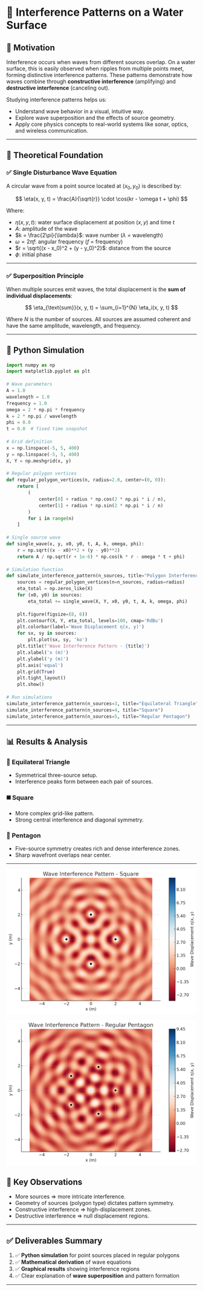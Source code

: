 # 🌊 Interference Patterns on a Water Surface

## 🎯 Motivation

Interference occurs when waves from different sources overlap. On a water surface, this is easily observed when ripples from multiple points meet, forming distinctive interference patterns. These patterns demonstrate how waves combine through **constructive interference** (amplifying) and **destructive interference** (canceling out).

Studying interference patterns helps us:
- Understand wave behavior in a visual, intuitive way.
- Explore wave superposition and the effects of source geometry.
- Apply core physics concepts to real-world systems like sonar, optics, and wireless communication.

---

## 📘 Theoretical Foundation

### ✅ Single Disturbance Wave Equation

A circular wave from a point source located at $(x_0, y_0)$ is described by:

$$
\eta(x, y, t) = \frac{A}{\sqrt{r}} \cdot \cos(kr - \omega t + \phi)
$$

Where:
- $\eta(x, y, t)$: water surface displacement at position $(x, y)$ and time $t$
- $A$: amplitude of the wave  
- $k = \frac{2\pi}{\lambda}$: wave number ($\lambda$ = wavelength)  
- $\omega = 2\pi f$: angular frequency ($f$ = frequency)  
- $r = \sqrt{(x - x_0)^2 + (y - y_0)^2}$: distance from the source  
- $\phi$: initial phase

---

### ✅ Superposition Principle

When multiple sources emit waves, the total displacement is the **sum of individual displacements**:

$$
\eta_{\text{sum}}(x, y, t) = \sum_{i=1}^{N} \eta_i(x, y, t)
$$

Where $N$ is the number of sources. All sources are assumed coherent and have the same amplitude, wavelength, and frequency.

---

## 🧪 Python Simulation

```python
import numpy as np
import matplotlib.pyplot as plt

# Wave parameters
A = 1.0
wavelength = 1.0
frequency = 1.0
omega = 2 * np.pi * frequency
k = 2 * np.pi / wavelength
phi = 0.0
t = 0.0  # fixed time snapshot

# Grid definition
x = np.linspace(-5, 5, 400)
y = np.linspace(-5, 5, 400)
X, Y = np.meshgrid(x, y)

# Regular polygon vertices
def regular_polygon_vertices(n, radius=2.0, center=(0, 0)):
    return [
        (
            center[0] + radius * np.cos(2 * np.pi * i / n),
            center[1] + radius * np.sin(2 * np.pi * i / n)
        )
        for i in range(n)
    ]

# Single source wave
def single_wave(x, y, x0, y0, t, A, k, omega, phi):
    r = np.sqrt((x - x0)**2 + (y - y0)**2)
    return A / np.sqrt(r + 1e-6) * np.cos(k * r - omega * t + phi)

# Simulation function
def simulate_interference_pattern(n_sources, title="Polygon Interference Pattern", radius=2.0, t=0.0):
    sources = regular_polygon_vertices(n=n_sources, radius=radius)
    eta_total = np.zeros_like(X)
    for (x0, y0) in sources:
        eta_total += single_wave(X, Y, x0, y0, t, A, k, omega, phi)

    plt.figure(figsize=(8, 6))
    plt.contourf(X, Y, eta_total, levels=100, cmap='RdBu')
    plt.colorbar(label='Wave Displacement η(x, y)')
    for sx, sy in sources:
        plt.plot(sx, sy, 'ko')
    plt.title(f'Wave Interference Pattern - {title}')
    plt.xlabel('x (m)')
    plt.ylabel('y (m)')
    plt.axis('equal')
    plt.grid(True)
    plt.tight_layout()
    plt.show()

# Run simulations
simulate_interference_pattern(n_sources=3, title="Equilateral Triangle")
simulate_interference_pattern(n_sources=4, title="Square")
simulate_interference_pattern(n_sources=5, title="Regular Pentagon")
```

---

## 📊 Results & Analysis

### 🔺 Equilateral Triangle
- Symmetrical three-source setup.
- Interference peaks form between each pair of sources.

### ◼️ Square
- More complex grid-like pattern.
- Strong central interference and diagonal symmetry.

### 🔷 Pentagon
- Five-source symmetry creates rich and dense interference zones.
- Sharp wavefront overlaps near center.

---

![alt text](image.png)




![alt text](image-2.png)

## 🎯 Key Observations

- More sources $\Rightarrow$ more intricate interference.
- Geometry of sources (polygon type) dictates pattern symmetry.
- Constructive interference $\Rightarrow$ high-displacement zones.
- Destructive interference $\Rightarrow$ null displacement regions.

---

## ✅ Deliverables Summary

1. ✅ **Python simulation** for point sources placed in regular polygons  
2. ✅ **Mathematical derivation** of wave equations  
3. ✅ **Graphical results** showing interference regions  
4. ✅ Clear explanation of **wave superposition** and pattern formation

---

